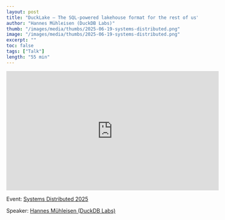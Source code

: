 ```yaml
---
layout: post
title: "DuckLake – The SQL-powered lakehouse format for the rest of us"
author: "Hannes Mühleisen (DuckDB Labs)"
thumb: "/images/media/thumbs/2025-06-19-systems-distributed.png"
image: "/images/media/thumbs/2025-06-19-systems-distributed.png"
excerpt: ""
toc: false
tags: ["Talk"]
length: "55 min"
---
```


<div class="video-container">
<iframe width="560" height="315" src="https://www.youtube-nocookie.com/embed/YQEUkFWa69o?si=ms2SMtxElpzXGAQy" title="YouTube video player" frameborder="0" allow="accelerometer; autoplay; clipboard-write; encrypted-media; gyroscope; picture-in-picture; web-share" referrerpolicy="strict-origin-when-cross-origin" allowfullscreen></iframe>
</div>

Event: [Systems Distributed 2025](https://systemsdistributed.com/)

Speaker: [Hannes Mühleisen (DuckDB Labs)](https://hannes.muehleisen.org/)
